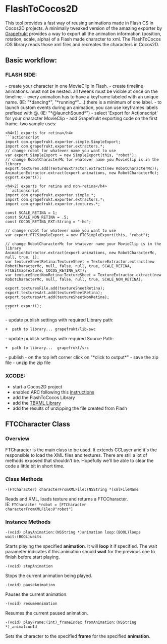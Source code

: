 FlashToCocos2D
===============


This tool provides a fast way of reusing animations made in Flash CS in Cocos2D projects.
A minimally tweaked version of the amazing exporter by [Grapefrukt](https://github.com/grapefrukt/grapefrukt-export) provides a way to export all the animation information (position, rotation, scale, alpha) of a Flash made character to xml.
The FlashToCocos iOS library reads those xml files and recreates the characters in Cocos2D.

<h2>Basic workflow:</h2>

<h3>FLASH SIDE:</h3>
- create your character in one MovieClip in Flash.
- create timeline animations.  must not be nested.  all tweens must be visible at once on the timeline.
- every animation has to have a keyframe labeled with an unique name. (IE: "*dancing*", "*running*"....) there is a minimum of one label. 
- to launch custom events during an animation, you can use keyframes labels prefixed with @. (IE: "*@launchSound*")
- select 'Export for Actionscript' for your character MovieClip
- add Grapefrukt exporting code on the first frame.  two sample uses:

	<h4>1) exports for retina</h4>
	```actionscript
	import com.grapefrukt.exporter.simple.SimpleExport;
	import com.grapefrukt.exporter.extractors.*;
	// change robot for whatever name you want to use
	var export:SimpleExport = new SimpleExport(this, "robot"); 
	// change RobotCharacterMc for whatever name you MovieClip is in the library
	export.textures.add(TextureExtractor.extract(new RobotCharacterMc)); 
	AnimationExtractor.extract(export.animations, new RobotCharacterMc);
	export.export();
	```	
	<h4>2) exports for retina and non-retina</h4>
	```actionscript
	import com.grapefrukt.exporter.simple.*;
	import com.grapefrukt.exporter.extractors.*;
	import com.grapefrukt.exporter.textures.*;

	const SCALE_RETINA = 1;
	const SCALE_NON_RETINA = .5;
	const COCOS_RETINA_EXT:String = "-hd";

	// change robot for whatever name you want to use
	var export:FTCSimpleExport = new FTCSimpleExport(this, "robot"); 

	// change RobotCharacterMc for whatever name your MovieClip is in the library
	AnimationExtractor.extract(export.animations, new RobotCharacterMc, null, true, 1);
	var textureSheetRetina:TextureSheet = TextureExtractor.extract(new RobotCharacterMc, null, false, null, true, SCALE_RETINA, FTCBitmapTexture, COCOS_RETINA_EXT);
	var textureSheetNonRetina:TextureSheet = TextureExtractor.extract(new RobotCharacterMc, null, false, null, true, SCALE_NON_RETINA);

	export.texturesFile.add(textureSheetRetina); 
	export.texturesArt.add(textureSheetRetina); 
	export.texturesArt.add(textureSheetNonRetina); 

	export.export();	
	```
<p>
- update publish settings with required Library path:

	+  path to library... grapefrukt/lib-swc
</p>
<p>
- update publish settings with required Source Path:

	+  path to library...  grapefrukt/src
</p>
<p>
- publish
- on the top left corner click on "*click to output*"
- save the zip file
- unzip the zip file
</p>

<h3>XCODE:</h3>

- start a Cocos2D project
- enabled ARC following this [instructions](http://www.tinytimgames.com/2011/07/22/cocos2d-and-arc/)
- add the FlashToCocos Library
- add the [TBXML Library](http://tbxml.co.uk/)
- add the results of unzipping the file created from Flash


<h2>FTCCharacter Class</h2>
<h3>Overview</h3>
FTCharacter is the main class to be used. It extends CCLayer and it's the responsible to load the XML files and textures.
There are still a lot of methods exposed that shouldn't be. Hopefully we'll be able to clear the code a little bit in short time.
<h3>Class Methods</h3>

```-(FTCharacter) characterFromXMLFile:(NSString *)xmlFileName```

Reads and XML, loads texture and returns a FTCCharacter.<br/>
IE: <code>FTCharacter *robot = [FTCharacter characterFromXMLFile:@"robot"]</code>

<h3>Instance Methods</h3>

<code>-(void) playAnimation:(NSString *)animation loop:(BOOL)loops wait:(BOOL)waits</code>

Starts playing the specified **animation**. It will **loop** it if specified.
The wait parameter indicates if this animation should **wait** for the previous one to finish before start playing.

<code>-(void) stopAnimation</code>

Stops the current animation being played.

<code>-(void) pauseAnimation</code>

Pauses the current animation.

<code>-(void) resumeAnimation</code>

Resumes the current paused animation.

<code>-(void) playFrame:(int)_frameIndex fromAnimation:(NSString *)_animationId</code>

Sets the character to the specified **frame** for the specified **animation**.
